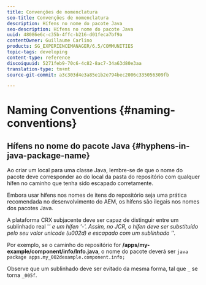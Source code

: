 ```yaml
---
title: Convenções de nomenclatura
seo-title: Convenções de nomenclatura
description: Hífens no nome do pacote Java
seo-description: Hífens no nome do pacote Java
uuid: 48086e6c-c35b-4ffc-b216-d01feca7bf9a
contentOwner: Guillaume Carlino
products: SG_EXPERIENCEMANAGER/6.5/COMMUNITIES
topic-tags: developing
content-type: reference
discoiquuid: 5271feb9-70c6-4c82-8ac7-34a63d80e3aa
translation-type: tm+mt
source-git-commit: a3c303d4e3a85e1b2e794bec2006c335056309fb

---
```



# Naming Conventions {#naming-conventions}

## Hífens no nome do pacote Java {#hyphens-in-java-package-name}

Ao criar um local para uma classe Java, lembre-se de que o nome do pacote deve corresponder ao do local da pasta do repositório com qualquer hífen no caminho que tenha sido escapado corretamente.

Embora usar hífens nos nomes de itens do repositório seja uma prática recomendada no desenvolvimento do AEM, os hífens são ilegais nos nomes dos pacotes Java.

A plataforma CRX subjacente deve ser capaz de distinguir entre um sublinhado real &#39;_&#39; e um hífen &#39;-&#39;. Assim, no JCR, o hífen deve ser substituído pelo seu valor unicode (u002d) e escapado com um sublinhado &#39;_&#39;.

Por exemplo, se o caminho do repositório for **/apps/my-example/component/info/Info.java**, o nome do pacote deverá ser `java package apps.my_002dexample.component.info;`

Observe que um sublinhado deve ser evitado da mesma forma, tal que `_` se torna `_005f`.
